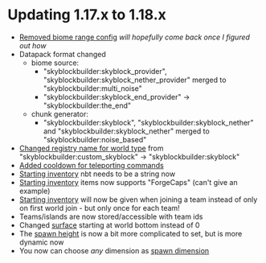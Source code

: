 # Updating 1.17.x to 1.18.x

- [Removed biome range config](../1.17.x/config/world.md#biome-range) *will hopefully come back once I figured out how*
- Datapack format changed
    - biome source: 
        - "skyblockbuilder:skyblock_provider", "skyblockbuilder:skyblock_nether_provider" merged to "skyblockbuilder:multi_noise"
        - "skyblockbuilder:skyblock_end_provider" -> "skyblockbuilder:the_end"
    - chunk generator:
        - "skyblockbuilder:skyblock", "skyblockbuilder:skyblock_nether" and "skyblockbuilder:skyblock_nether" merged to "skyblockbuilder:noise_based"
- [Changed registry name for world type](packdev/packdev.md#main-setup) from "skyblockbuilder:custom_skyblock" -> "skyblockbuilder:skyblock"
- [Added cooldown for teleporting commands](config/utility.md#teleports)
- [Starting inventory](config/inventory.md#starting-inventory) nbt needs to be a string now
- [Starting inventory](config/inventory.md#starting-inventory) items now supports "ForgeCaps" (can't give an example)
- [Starting inventory](config/inventory.md#starting-inventory) will now be given when joining a team instead of only on first world join - but only once for each team!
- Teams/islands are now stored/accessible with team ids
- Changed [surface](config/world.md#surface) starting at world bottom instead of 0
- The [spawn height](config/spawn.md#height) is now a bit more complicated to set, but is more dynamic now
- You now can choose *any* dimension as [spawn dimension](config/spawn.md#dimension)